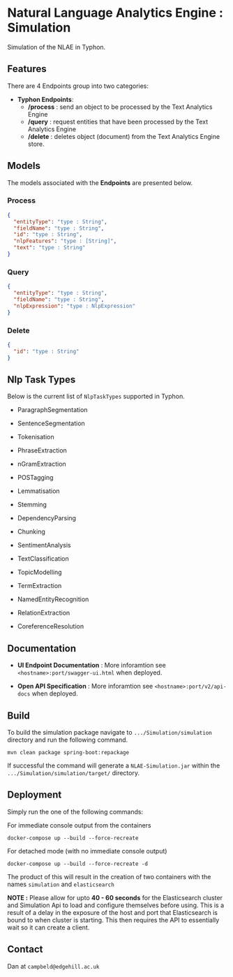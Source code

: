 # Natural Language Analytics Engine : Simulation

Simulation of the NLAE in Typhon.

## Features

There are 4 Endpoints group into two categories:

- **Typhon Endpoints**:
  - **/process** : send an object to be processed by the Text Analytics Engine 
  - **/query** : request entities that have been processed by the Text Analytics Engine 
  - **/delete** : deletes object (document) from the Text Analytics Engine store.

## Models

The models associated with the **Endpoints** are presented below.

### Process

```json
{
  "entityType": "type : String",
  "fieldName": "type : String",
  "id": "type : String",
  "nlpFeatures": "type : [String]",
  "text": "type : String"
}
```

### Query

```json
{
  "entityType": "type : String",
  "fieldName": "type : String",
  "nlpExpression": "type : NlpExpression"
}
```

### Delete

```json
{
  "id": "type : String"
}
```



## Nlp Task Types

Below is the current list of `NlpTaskTypes` supported in Typhon.

- ParagraphSegmentation

- SentenceSegmentation

- Tokenisation

- PhraseExtraction

- nGramExtraction

- POSTagging

- Lemmatisation

- Stemming

- DependencyParsing

- Chunking

- SentimentAnalysis

- TextClassification

- TopicModelling

- TermExtraction

- NamedEntityRecognition

- RelationExtraction

- CoreferenceResolution

  

## Documentation

- __**UI Endpoint Documentation**__ :
More inforamtion see `<hostname>:port/swagger-ui.html` when deployed.

- __**Open API Specification**__ : More inforamtion see `<hostname>:port/v2/api-docs` when deployed.


## Build

To build the simulation package navigate to `.../Simulation/simulation` directory and run the following command.

```
mvn clean package spring-boot:repackage
```

If successful the command will generate a `NLAE-Simulation.jar` within the `.../Simulation/simulation/target/` directory.
 
## Deployment

Simply run the one of the following commands:

For immediate console output from the containers

```
docker-compose up --build --force-recreate
```

For detached mode (with no immediate console output)

```
docker-compose up --build --force-recreate -d
```


The product of this will result in the creation of two containers with the names `simulation` and `elasticsearch`


**NOTE :** Please allow for upto **40 - 60 seconds** for the Elasticsearch cluster and Simulation Api to load and configure themselves before using. This is a result of a delay in the exposure of the host and port that Elasticsearch is bound to when cluster is starting. This then requires the API to essentially wait so it can create a client.   

## Contact

Dan at `campbeld@edgehill.ac.uk`
